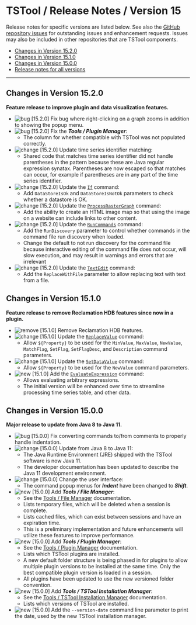 # TSTool / Release Notes / Version 15 #

Release notes for specific versions are listed below.
See also the [GitHub repository issues](https://github.com/OpenCDSS/cdss-app-tstool-main/issues)
for outstanding issues and enhancement requests.
Issues may also be included in other repositories that are TSTool components.

*   [Changes in Version 15.2.0](#changes-in-version-1520)
*   [Changes in Version 15.1.0](#changes-in-version-1510)
*   [Changes in Version 15.0.0](#changes-in-version-1500)
*   [Release notes for all versions](release-notes.md)

----------

## Changes in Version 15.2.0 ##

**Feature release to improve plugin and data visualization features.**

*   ![bug](bug.png) [15.2.0] Fix bug where right-clicking on a graph zooms in addition to showing the popup menu.
*   ![bug](bug.png) [15.2.0] Fix the ***Tools / Plugin Manager***:
    +   The column for whether compatible with TSTool was not populated correctly.
*   ![change](change.png) [15.2.0] Update time series identifier matching:
    +   Shared code that matches time series identifier did not handle parentheses in the pattern
        because these are Java regular expression synatax.
        Parentheses are now escaped so that matches can occur,
        for example if parentheses are in any part of the time series identifier.
*   ![change](change.png) [15.2.0] Update the [`If`](../command-ref/If/If.md) command:
    +   Add `DataStoreIsOk` and `DataStoreIsNotOk` parameters to check whether a datastore is OK.
*   ![change](change.png) [15.2.0] Update the [`ProcessRasterGraph`](../command-ref/ProcessRasterGraph/ProcessRasterGraph.md) command:
    +   Add the ability to create an HTML image map so that using the image on a website can include links to other content.
*   ![change](change.png) [15.2.0] Update the [`RunCommands`](../command-ref/RunCommands/RunCommands.md) command:
    +   Add the `RunDiscovery` parameter to control whether commands in the command file run discovery when loaded.
    +   Change the default to not run discovery for the command file because interactive editing of
        the command file does not occur, will slow execution, and may result in warnings and errors that are irrelevant
*   ![change](change.png) [15.2.0] Update the [`TextEdit`](../command-ref/TextEdit/TextEdit.md) command:
    +   Add the `ReplaceWithFile` parameter to allow replacing text with text from a file.

## Changes in Version 15.1.0 ##

**Feature release to remove Reclamation HDB features since now in a plugin.**

*   ![remove](remove.png) [15.1.0] Remove Reclamation HDB features.
*   ![change](change.png) [15.1.0] Update the [`ReplaceValue`](../command-ref/ReplaceValue/ReplaceValue.md) command:
    +   Allow `${Property}` to be used for the `MinValue`, `MaxValue`, `NewValue`, `MatchFlag`, `SetFlag`, `SetFlagDesc`, and `Description` command parameters.
*   ![change](change.png) [15.1.0] Update the [`SetDataValue`](../command-ref/SetDataValue/SetDataValue.md) command:
    +   Allow `${Property}` to be used for the `NewValue` command parameters.
*   ![new](new.png) [15.1.0] Add the [`EvaluateExpression`](../command-ref/EvaluateExpression/EvaluateExpression.md) command:
    +   Allows evaluating arbitrary expressions.
    +   The initial version will be enhanced over time to streamline processing time series table, and other data.

## Changes in Version 15.0.0 ##

**Major release to update from Java 8 to Java 11.**

*   ![bug](bug.png) [15.0.0] Fix converting commands to/from comments to properly handle indentation.
*   ![change](change.png) [15.0.0] Update from Java 8 to Java 11:
    +   The Java Runtime Environment (JRE) shipped with the TSTool software is now Java 11.
    +   The developer documentation has been updated to describe the Java 11 development environment.
*   ![change](change.png) [15.0.0] Change the user interface:
    +   The command popup menus for ***Indent*** have been changed to ***Shift***.
*   ![new](new.png) [15.0.0] Add ***Tools / File Manager***:
    +   See the [Tools / File Manager](../tools/tools.md#file-manager) documentation.
    +   Lists temporary files, which will be deleted when a session is complete.
    +   Lists cached files, which can exist between sessions and have an expiration time.
    +   This is a preliminary implementation and future enhancements will utilize these features to improve performance.
*   ![new](new.png) [15.0.0] Add ***Tools / Plugin Manager***:
    +   See the [Tools / Plugin Manager](../tools/tools.md#plugin-manager) documentation.
    +   Lists which TSTool plugins are installed.
    +   A new default folder structure is being phased in for plugins
        to allow multiple plugin versions to be installed at the same time.
        Only the best compatible plugin version is loaded in a session.
    +   All plugins have been updated to use the new versioned folder convention.
*   ![new](new.png) [15.0.0] Add ***Tools / TSTool Installation Manager***:
    +   See the [Tools / TSTool Installation Manager](../tools/tools.md#tstool-installation-manager) documentation.
    +   Lists which versions of TSTool are installed.
*   ![new](new.png) [15.0.0] Add the `--version-date` command line parameter to
    print the date, used by the new TSTool installation manager.
